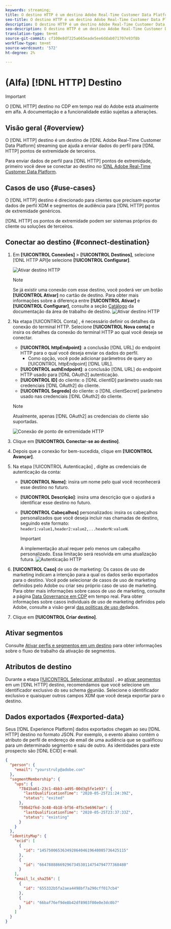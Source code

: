 ```yaml
---
keywords: streaming;
title: O destino HTTP é um destino Adobe Real-Time Customer Data Platform que ajuda a enviar dados de perfis para pontos de extremidade HTTP de terceiros.
seo-title: O destino HTTP é um destino Adobe Real-Time Customer Data Platform que ajuda a enviar dados de perfis para pontos de extremidade HTTP de terceiros.
description: O destino HTTP é um destino Adobe Real-Time Customer Data Platform que ajuda a enviar dados de perfis para pontos de extremidade HTTP de terceiros.
seo-description: O destino HTTP é um destino Adobe Real-Time Customer Data Platform que ajuda a enviar dados de perfis para pontos de extremidade HTTP de terceiros.
translation-type: tm+mt
source-git-commit: cf100e8df225a665eade5ee6ddab071707e93f8b
workflow-type: tm+mt
source-wordcount: '572'
ht-degree: 2%

---
```



# (Alfa) [!DNL HTTP] Destino

>[!IMPORTANT]
>
>O [!DNL HTTP] destino no CDP em tempo real do Adobe está atualmente em alfa. A documentação e a funcionalidade estão sujeitas a alterações.

## Visão geral {#overview}

O [!DNL HTTP] destino é um destino de [!DNL Adobe Real-Time Customer Data Platform] streaming que ajuda a enviar dados do perfil para [!DNL HTTP] pontos de extremidade de terceiros.

Para enviar dados de perfil para [!DNL HTTP] pontos de extremidade, primeiro você deve se conectar ao destino no [!DNL Adobe Real-Time Customer Data Platform](#connect-destination).

## Casos de uso {#use-cases}

O [!DNL HTTP] destino é direcionado para clientes que precisam exportar dados de perfil XDM e segmentos de audiência para [!DNL HTTP] pontos de extremidade genéricos.

[!DNL HTTP] os pontos de extremidade podem ser sistemas próprios do cliente ou soluções de terceiros.

## Conectar ao destino {#connect-destination}

1. Em **[!UICONTROL Conexões]** > **[!UICONTROL Destinos]**, selecione [!DNL  HTTP API]e selecione **[!UICONTROL Configurar]**.

   ![Ativar destino HTTP](assets/activate-http-destination.png)

   >[!NOTE]
   >
   >Se já existir uma conexão com esse destino, você poderá ver um botão **[!UICONTROL Ativar]** no cartão de destino. Para obter mais informações sobre a diferença entre **[!UICONTROL Ativar]** e **[!UICONTROL Configurar]**, consulte a seção [Catálogo](../destinations/destinations-workspace.md#catalog) da documentação da área de trabalho de destino.
   ![Ativar destino HTTP](assets/connect-http-destination.png)

2. Na etapa [!UICONTROL Conta] , é necessário definir os detalhes da conexão do terminal HTTP. Selecione **[!UICONTROL Nova conta]** e insira os detalhes da conexão do terminal HTTP ao qual você deseja se conectar.
   * **[!UICONTROL httpEndpoint]**: a conclusão [!DNL URL] do endpoint HTTP para o qual você deseja enviar os dados do perfil.
      * Como opção, você pode adicionar parâmetros de query ao [!UICONTROL httpEndpoint] [!DNL URL].
   * **[!UICONTROL authEndpoint]**: a conclusão [!DNL URL] do endpoint HTTP usado para [!DNL OAuth2] autenticação.
   * **[!UICONTROL ID]** do cliente: o [!DNL clientID] parâmetro usado nas credenciais [!DNL OAuth2] do cliente.
   * **[!UICONTROL Segredo]** do cliente: o [!DNL clientSecret] parâmetro usado nas credenciais [!DNL OAuth2] do cliente.

   >[!NOTE]
   >
   >Atualmente, apenas [!DNL OAuth2] as credenciais do cliente são suportadas.

   ![Conexão de ponto de extremidade HTTP](assets/connect-http-endpoint.png)
3. Clique em **[!UICONTROL Conectar-se ao destino]**.
4. Depois que a conexão for bem-sucedida, clique em **[!UICONTROL Avançar]**.
5. Na etapa [!UICONTROL Autenticação] , digite as credenciais de autenticação da conta:
   * **[!UICONTROL Nome]**: insira um nome pelo qual você reconhecerá esse destino no futuro.
   * **[!UICONTROL Descrição]**: insira uma descrição que o ajudará a identificar esse destino no futuro.
   * **[!UICONTROL Cabeçalhos]** personalizados: insira os cabeçalhos personalizados que você deseja incluir nas chamadas de destino, seguindo este formato: `header1:value1,header2:value2,...headerN:valueN`.

      >[!IMPORTANT]
      >
      >A implementação atual requer pelo menos um cabeçalho personalizado. Essa limitação será resolvida em uma atualização futura.
   ![Autenticação HTTP](assets/authentication-http-connection.png)

6. **[!UICONTROL Caso]** de uso de marketing: Os casos de uso de marketing indicam a intenção para a qual os dados serão exportados para o destino. Você pode selecionar de casos de uso de marketing definidos pelo Adobe ou criar seu próprio caso de uso de marketing. Para obter mais informações sobre casos de uso de marketing, consulte a página [Data Governance em CDP](../privacy/data-governance-overview.md#destinations) em tempo real. Para obter informações sobre casos individuais de uso de marketing definidos pelo Adobe, consulte a visão geral [das políticas de uso de](../../data-governance/policies/overview.md#core-actions)dados.
7. Clique em **[!UICONTROL Criar destino]**.

## Ativar segmentos

Consulte [Ativar perfis e segmentos em um destino](activate-destinations.md#select-attributes) para obter informações sobre o fluxo de trabalho da ativação de segmentos.

## Atributos de destino

Durante a etapa [[!UICONTROL Selecionar atributos]](activate-destinations.md#select-attributes) , ao [ativar segmentos](activate-destinations.md) em um [!DNL HTTP] destino, recomendamos que você selecione um identificador exclusivo do seu schema [de](../../profile/home.md#profile-fragments-and-union-schemas)união. Selecione o identificador exclusivo e quaisquer outros campos XDM que você deseja exportar para o destino.

## Dados exportados {#exported-data}

Seus [!DNL Experience Platform] dados exportados chegam ao seu [!DNL HTTP] destino no formato JSON. Por exemplo, o evento abaixo contém o atributo de perfil de endereço de email de uma audiência que se qualificou para um determinado segmento e saiu de outro. As identidades para este prospecto são [!DNL ECID] e-mail.

```json
{
  "person": {
    "email": "yourstruly@adobe.con"
  },
  "segmentMembership": {
    "ups": {
      "7841ba61-23c1-4bb3-a495-00d3g5fe1e93": {
        "lastQualificationTime": "2020-05-25T21:24:39Z",
        "status": "exited"
      },
      "59bd2fkd-3c48-4b18-bf56-4f5c5e6967ae": {
        "lastQualificationTime": "2020-05-25T23:37:33Z",
        "status": "existing"
      }
    }
  },
  "identityMap": {
    "ecid": [
      {
        "id": "14575006536349286404619648085736425115"
      },
      {
        "id": "66478888669296734530114754794777368480"
      }
    ],
    "email_lc_sha256": [
      {
        "id": "655332b5fa2aea4498bf7a290cff017cb4"
      },
      {
        "id": "66baf76ef9de8b42df8903f00e0e3dc0b7"
      }
    ]
  }
}
```
